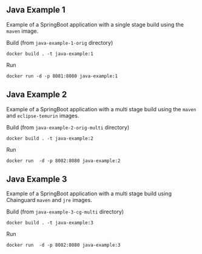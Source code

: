 ## Java Example 1

Example of a SpringBoot application with a single stage build using the `maven` image.

Build (from `java-example-1-orig` directory)
```
docker build . -t java-example:1
```

Run
```
docker run -d -p 8081:8080 java-example:1
```

## Java Example 2

Example of a SpringBoot application with a multi stage build using the `maven` and `eclipse-temurin` images.

Build (from `java-example-2-orig-multi` directory)
```
docker build . -t java-example:2
```

Run
```
docker run  -d -p 8082:8080 java-example:2
```

## Java Example 3

Example of a SpringBoot application with a multi stage build using Chainguard `maven` and `jre` images.

Build (from `java-example-3-cg-multi` directory)
```
docker build . -t java-example:3
```

Run
```
docker run  -d -p 8082:8080 java-example:3
```

